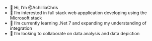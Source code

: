 - 👋 Hi, I’m @AchilliaChris
- 👀 I’m interested in full stack web appplication developing using the Microsoft stack
- 🌱 I’m currently learning .Net 7 and expanding my understanding of integration
- 💞️ I’m looking to collaborate on data analysis and data depiction


<!---
AchilliaChris/AchilliaChris is a ✨ special ✨ repository because its `README.md` (this file) appears on your GitHub profile.
You can click the Preview link to take a look at your changes.
--->
